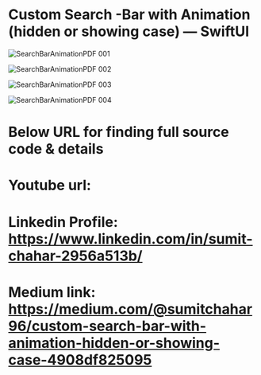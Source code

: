 # Custom Search -Bar with Animation (hidden or showing case) — SwiftUI

![SearchBarAnimationPDF 001](https://github.com/user-attachments/assets/aa73b352-150c-4297-9941-fb8def3c6e40)

![SearchBarAnimationPDF 002](https://github.com/user-attachments/assets/ade03078-8672-496c-b330-594ac6d8c38d)

![SearchBarAnimationPDF 003](https://github.com/user-attachments/assets/62938155-2b73-4a56-8cd8-8ac87de98bf9)

![SearchBarAnimationPDF 004](https://github.com/user-attachments/assets/e0100fc7-defe-43cd-9f8e-1b8ae2eff59c)



# Below URL for finding full source code & details

# Youtube url: 

# Linkedin Profile: https://www.linkedin.com/in/sumit-chahar-2956a513b/

# Medium link: https://medium.com/@sumitchahar96/custom-search-bar-with-animation-hidden-or-showing-case-4908df825095
